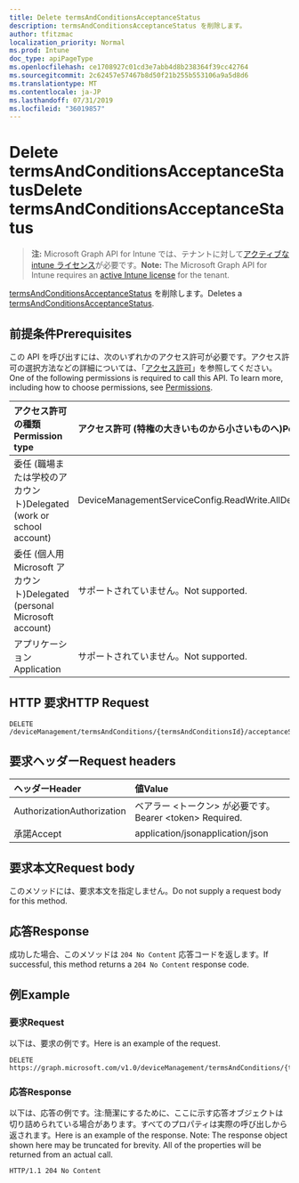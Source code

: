 ```yaml
---
title: Delete termsAndConditionsAcceptanceStatus
description: termsAndConditionsAcceptanceStatus を削除します。
author: tfitzmac
localization_priority: Normal
ms.prod: Intune
doc_type: apiPageType
ms.openlocfilehash: ce1708927c01cd3e7abb4d8b238364f39cc42764
ms.sourcegitcommit: 2c62457e57467b8d50f21b255b553106a9a5d8d6
ms.translationtype: MT
ms.contentlocale: ja-JP
ms.lasthandoff: 07/31/2019
ms.locfileid: "36019857"
---
```

# <a name="delete-termsandconditionsacceptancestatus"></a><span data-ttu-id="5719b-103">Delete termsAndConditionsAcceptanceStatus</span><span class="sxs-lookup"><span data-stu-id="5719b-103">Delete termsAndConditionsAcceptanceStatus</span></span>

> <span data-ttu-id="5719b-104">**注:** Microsoft Graph API for Intune では、テナントに対して[アクティブな intune ライセンス](https://go.microsoft.com/fwlink/?linkid=839381)が必要です。</span><span class="sxs-lookup"><span data-stu-id="5719b-104">**Note:** The Microsoft Graph API for Intune requires an [active Intune license](https://go.microsoft.com/fwlink/?linkid=839381) for the tenant.</span></span>

<span data-ttu-id="5719b-105">[termsAndConditionsAcceptanceStatus](../resources/intune-companyterms-termsandconditionsacceptancestatus.md) を削除します。</span><span class="sxs-lookup"><span data-stu-id="5719b-105">Deletes a [termsAndConditionsAcceptanceStatus](../resources/intune-companyterms-termsandconditionsacceptancestatus.md).</span></span>

## <a name="prerequisites"></a><span data-ttu-id="5719b-106">前提条件</span><span class="sxs-lookup"><span data-stu-id="5719b-106">Prerequisites</span></span>
<span data-ttu-id="5719b-p101">この API を呼び出すには、次のいずれかのアクセス許可が必要です。アクセス許可の選択方法などの詳細については、「[アクセス許可](/graph/permissions-reference)」を参照してください。</span><span class="sxs-lookup"><span data-stu-id="5719b-p101">One of the following permissions is required to call this API. To learn more, including how to choose permissions, see [Permissions](/graph/permissions-reference).</span></span>

|<span data-ttu-id="5719b-109">アクセス許可の種類</span><span class="sxs-lookup"><span data-stu-id="5719b-109">Permission type</span></span>|<span data-ttu-id="5719b-110">アクセス許可 (特権の大きいものから小さいものへ)</span><span class="sxs-lookup"><span data-stu-id="5719b-110">Permissions (from most to least privileged)</span></span>|
|:---|:---|
|<span data-ttu-id="5719b-111">委任 (職場または学校のアカウント)</span><span class="sxs-lookup"><span data-stu-id="5719b-111">Delegated (work or school account)</span></span>|<span data-ttu-id="5719b-112">DeviceManagementServiceConfig.ReadWrite.All</span><span class="sxs-lookup"><span data-stu-id="5719b-112">DeviceManagementServiceConfig.ReadWrite.All</span></span>|
|<span data-ttu-id="5719b-113">委任 (個人用 Microsoft アカウント)</span><span class="sxs-lookup"><span data-stu-id="5719b-113">Delegated (personal Microsoft account)</span></span>|<span data-ttu-id="5719b-114">サポートされていません。</span><span class="sxs-lookup"><span data-stu-id="5719b-114">Not supported.</span></span>|
|<span data-ttu-id="5719b-115">アプリケーション</span><span class="sxs-lookup"><span data-stu-id="5719b-115">Application</span></span>|<span data-ttu-id="5719b-116">サポートされていません。</span><span class="sxs-lookup"><span data-stu-id="5719b-116">Not supported.</span></span>|

## <a name="http-request"></a><span data-ttu-id="5719b-117">HTTP 要求</span><span class="sxs-lookup"><span data-stu-id="5719b-117">HTTP Request</span></span>
<!-- {
  "blockType": "ignored"
}
-->
``` http
DELETE /deviceManagement/termsAndConditions/{termsAndConditionsId}/acceptanceStatuses/{termsAndConditionsAcceptanceStatusId}
```

## <a name="request-headers"></a><span data-ttu-id="5719b-118">要求ヘッダー</span><span class="sxs-lookup"><span data-stu-id="5719b-118">Request headers</span></span>
|<span data-ttu-id="5719b-119">ヘッダー</span><span class="sxs-lookup"><span data-stu-id="5719b-119">Header</span></span>|<span data-ttu-id="5719b-120">値</span><span class="sxs-lookup"><span data-stu-id="5719b-120">Value</span></span>|
|:---|:---|
|<span data-ttu-id="5719b-121">Authorization</span><span class="sxs-lookup"><span data-stu-id="5719b-121">Authorization</span></span>|<span data-ttu-id="5719b-122">ベアラー &lt;トークン&gt; が必要です。</span><span class="sxs-lookup"><span data-stu-id="5719b-122">Bearer &lt;token&gt; Required.</span></span>|
|<span data-ttu-id="5719b-123">承諾</span><span class="sxs-lookup"><span data-stu-id="5719b-123">Accept</span></span>|<span data-ttu-id="5719b-124">application/json</span><span class="sxs-lookup"><span data-stu-id="5719b-124">application/json</span></span>|

## <a name="request-body"></a><span data-ttu-id="5719b-125">要求本文</span><span class="sxs-lookup"><span data-stu-id="5719b-125">Request body</span></span>
<span data-ttu-id="5719b-126">このメソッドには、要求本文を指定しません。</span><span class="sxs-lookup"><span data-stu-id="5719b-126">Do not supply a request body for this method.</span></span>

## <a name="response"></a><span data-ttu-id="5719b-127">応答</span><span class="sxs-lookup"><span data-stu-id="5719b-127">Response</span></span>
<span data-ttu-id="5719b-128">成功した場合、このメソッドは `204 No Content` 応答コードを返します。</span><span class="sxs-lookup"><span data-stu-id="5719b-128">If successful, this method returns a `204 No Content` response code.</span></span>

## <a name="example"></a><span data-ttu-id="5719b-129">例</span><span class="sxs-lookup"><span data-stu-id="5719b-129">Example</span></span>

### <a name="request"></a><span data-ttu-id="5719b-130">要求</span><span class="sxs-lookup"><span data-stu-id="5719b-130">Request</span></span>
<span data-ttu-id="5719b-131">以下は、要求の例です。</span><span class="sxs-lookup"><span data-stu-id="5719b-131">Here is an example of the request.</span></span>
``` http
DELETE https://graph.microsoft.com/v1.0/deviceManagement/termsAndConditions/{termsAndConditionsId}/acceptanceStatuses/{termsAndConditionsAcceptanceStatusId}
```

### <a name="response"></a><span data-ttu-id="5719b-132">応答</span><span class="sxs-lookup"><span data-stu-id="5719b-132">Response</span></span>
<span data-ttu-id="5719b-p102">以下は、応答の例です。注:簡潔にするために、ここに示す応答オブジェクトは切り詰められている場合があります。すべてのプロパティは実際の呼び出しから返されます。</span><span class="sxs-lookup"><span data-stu-id="5719b-p102">Here is an example of the response. Note: The response object shown here may be truncated for brevity. All of the properties will be returned from an actual call.</span></span>
``` http
HTTP/1.1 204 No Content
```



